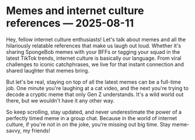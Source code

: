 # Memes and internet culture references — 2025-08-11

Hey, fellow internet culture enthusiasts! Let's talk about memes and all the hilariously relatable references that make us laugh out loud. Whether it's sharing SpongeBob memes with your BFFs or tagging your squad in the latest TikTok trends, internet culture is basically our language. From viral challenges to iconic catchphrases, we live for that instant connection and shared laughter that memes bring.

But let's be real, staying on top of all the latest memes can be a full-time job. One minute you're laughing at a cat video, and the next you're trying to decode a cryptic meme that only Gen Z understands. It's a wild world out there, but we wouldn't have it any other way.

So keep scrolling, stay updated, and never underestimate the power of a perfectly timed meme in a group chat. Because in the world of internet culture, if you're not in on the joke, you're missing out big time. Stay meme-savvy, my friends!